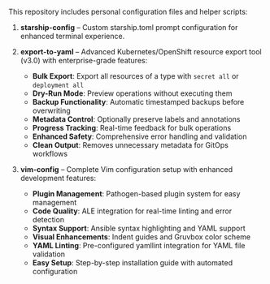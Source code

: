 This repository includes personal configuration files and helper scripts:

1. **starship-config** – Custom starship.toml prompt configuration for enhanced terminal experience.

2. **export-to-yaml** – Advanced Kubernetes/OpenShift resource export tool (v3.0) with enterprise-grade features:
   - **Bulk Export**: Export all resources of a type with `secret all` or `deployment all`
   - **Dry-Run Mode**: Preview operations without executing them
   - **Backup Functionality**: Automatic timestamped backups before overwriting
   - **Metadata Control**: Optionally preserve labels and annotations
   - **Progress Tracking**: Real-time feedback for bulk operations
   - **Enhanced Safety**: Comprehensive error handling and validation
   - **Clean Output**: Removes unnecessary metadata for GitOps workflows

3. **vim-config** – Complete Vim configuration setup with enhanced development features:
   - **Plugin Management**: Pathogen-based plugin system for easy management
   - **Code Quality**: ALE integration for real-time linting and error detection
   - **Syntax Support**: Ansible syntax highlighting and YAML support
   - **Visual Enhancements**: Indent guides and Gruvbox color scheme
   - **YAML Linting**: Pre-configured yamllint integration for YAML file validation
   - **Easy Setup**: Step-by-step installation guide with automated configuration
